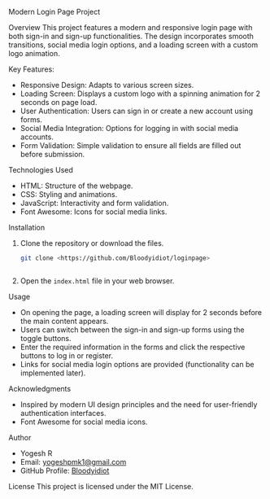  Modern Login Page Project

 Overview
This project features a modern and responsive login page with both sign-in and sign-up functionalities. The design incorporates smooth transitions, social media login options, and a loading screen with a custom logo animation.

 Key Features:
- Responsive Design: Adapts to various screen sizes.
- Loading Screen: Displays a custom logo with a spinning animation for 2 seconds on page load.
- User Authentication: Users can sign in or create a new account using forms.
- Social Media Integration: Options for logging in with social media accounts.
- Form Validation: Simple validation to ensure all fields are filled out before submission.

 Technologies Used
- HTML: Structure of the webpage.
- CSS: Styling and animations.
- JavaScript: Interactivity and form validation.
- Font Awesome: Icons for social media links.

 Installation
1. Clone the repository or download the files.
   ```bash
   git clone <https://github.com/Bloodyidiot/loginpage>
   ```
   ```
2. Open the `index.html` file in your web browser.

 Usage
- On opening the page, a loading screen will display for 2 seconds before the main content appears.
- Users can switch between the sign-in and sign-up forms using the toggle buttons.
- Enter the required information in the forms and click the respective buttons to log in or register.
- Links for social media login options are provided (functionality can be implemented later).

 Acknowledgments
- Inspired by modern UI design principles and the need for user-friendly authentication interfaces.
- Font Awesome for social media icons.

 Author
- Yogesh R
- Email: yogeshpmk1@gmail.com
- GitHub Profile: [Bloodyidiot](http://github.com/Bloodyidiot)

 License
This project is licensed under the MIT License.
